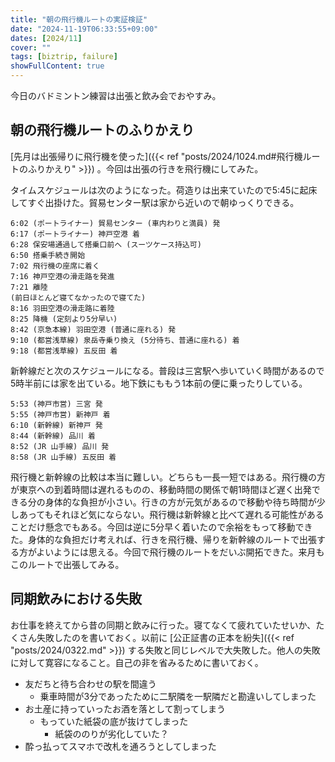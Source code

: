 ```yaml
---
title: "朝の飛行機ルートの実証検証"
date: "2024-11-19T06:33:55+09:00"
dates: [2024/11]
cover: ""
tags: [biztrip, failure]
showFullContent: true
---
```


今日のバドミントン練習は出張と飲み会でおやすみ。

## 朝の飛行機ルートのふりかえり

[先月は出張帰りに飛行機を使った]({{< ref "posts/2024/1024.md#飛行機ルートのふりかえり" >}}) 。今回は出張の行きを飛行機にしてみた。

タイムスケジュールは次のようになった。荷造りは出来ていたので5:45に起床してすぐ出掛けた。貿易センター駅は家から近いので朝ゆっくりできる。

```
6:02 (ポートライナー) 貿易センター (車内わりと満員) 発
6:17 (ポートライナー) 神戸空港 着
6:28 保安場通過して搭乗口前へ (スーツケース持込可)
6:50 搭乗手続き開始
7:02 飛行機の座席に着く
7:16 神戸空港の滑走路を発進
7:21 離陸
(前日ほとんど寝てなかったので寝てた)
8:16 羽田空港の滑走路に着陸
8:25 降機 (定刻より5分早い)
8:42 (京急本線) 羽田空港 (普通に座れる) 発
9:10 (都営浅草線) 泉岳寺乗り換え (5分待ち、普通に座れる) 着
9:18 (都営浅草線) 五反田 着
```

新幹線だと次のスケジュールになる。普段は三宮駅へ歩いていく時間があるので5時半前には家を出ている。地下鉄にももう1本前の便に乗ったりしている。

```
5:53 (神戸市営) 三宮 発
5:55 (神戸市営) 新神戸 着
6:10 (新幹線) 新神戸 発
8:44 (新幹線) 品川 着
8:52 (JR 山手線) 品川 発
8:58 (JR 山手線) 五反田 着
```

飛行機と新幹線の比較は本当に難しい。どちらも一長一短ではある。飛行機の方が東京への到着時間は遅れるものの、移動時間の関係で朝1時間ほど遅く出発できる分の身体的な負担が小さい。行きの方が元気があるので移動や待ち時間が少しあってもそれほど気にならない。飛行機は新幹線と比べて遅れる可能性があることだけ懸念でもある。今回は逆に5分早く着いたので余裕をもって移動できた。身体的な負担だけ考えれば、行きを飛行機、帰りを新幹線のルートで出張する方がよいようには思える。今回で飛行機のルートをだいぶ開拓できた。来月もこのルートで出張してみる。

## 同期飲みにおける失敗

お仕事を終えてから昔の同期と飲みに行った。寝てなくて疲れていたせいか、たくさん失敗したのを書いておく。以前に [公正証書の正本を紛失]({{< ref "posts/2024/0322.md" >}}) する失敗と同じレベルで大失敗した。他人の失敗に対して寛容になること。自己の非を省みるために書いておく。

* 友だちと待ち合わせの駅を間違う
  * 乗車時間が3分であったために二駅隣を一駅隣だと勘違いしてしまった
* お土産に持っていったお酒を落として割ってしまう
  * もっていた紙袋の底が抜けてしまった
    * 紙袋ののりが劣化していた？
* 酔っ払ってスマホで改札を通ろうとしてしまった
